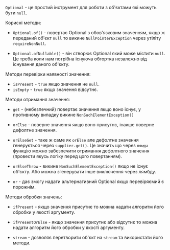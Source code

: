 `Optional` - це простий інструмент для роботи з об'єктами які можуть бути `null`.

Корисні методи:
- `Optional.of()` - повертає Optional з обов'язковим значенням, якщо ж переданий об'єкт `null` то викине `NullPointerException` через утіліту `requireNonNull`.
  >
- `Optional.ofNullable()` - він створює Optional який може містити `null`. Це треба коли нам потрібна існуюча обгортка незалежно від існування даного об'єкту.

Методи перевірки наявності значення:
- `isPresent` - `true` якщо значення не `null`.
- `isEmpty` - `true` якщо значення відсутнє.

Методи отримання значення:
- `get` - (небезпечний) повертає значення якщо воно існує, у противному випадку викине `NonSuchElementException()`
  >
- `orElse` - поверне значення якщо воно присутнє, інакше поверне дефолтне значення.
  >
- `orElseGet` - таке ж саме як `orElse` але дефолтне значення генерується через `supplier.get()`. Це значить що через `лямда` функцію можно забезпечити отримання дефолтного значення (провести якусь логіку перед цого повертанням).
  >
- `orElseThrow` - викине `NonSuchElementException()` якщо не існує об'єкту. Або можна згенерувати інше виключення через лямбду.
  >
- `or` - дає змогу надати альтернативний Optional якщо перевіряємий є порожнім.

Методи обробки значень:
- `ifPresent` - якщо значення присутнє то можна надати алгоритм його обробки у якості аргументу.
  >
- `ifPresentOrElse` - якщо значення присутнє або відсутнє то можна надати алгоритм його обробки у якості аргументу.
  >
- `stream` - дозволяє перетворити об'єкт на `stream` та використати його методи.
